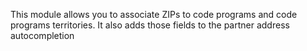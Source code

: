 This module allows you to associate ZIPs to code programs and code programs territories.
It also adds those fields to the partner address autocompletion
